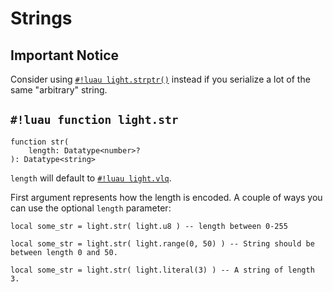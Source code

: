 # Strings

## Important Notice

Consider using [`#!luau light.strptr()`](./strptr.md) instead if you serialize a lot of the same "arbitrary" string.

## `#!luau function light.str`

```luau title='<!-- b:client --> <!-- b:server --> <!-- b:shared --> <!-- b:sync -->'
function str(
    length: Datatype<number>?
): Datatype<string>
```

`length` will default to [`#!luau light.vlq`](../numbers/uints.md).

First argument represents how the length is encoded. A couple of ways you can use the optional `length` parameter:

```luau
local some_str = light.str( light.u8 ) -- length between 0-255
```

```luau
local some_str = light.str( light.range(0, 50) ) -- String should be between length 0 and 50.
```

```luau
local some_str = light.str( light.literal(3) ) -- A string of length 3.
```
